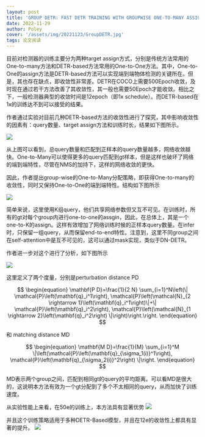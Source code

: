```yaml
---
layout: post
title: 'GROUP DETR: FAST DETR TRAINING WITH GROUPWISE ONE-TO-MANY ASSIGNMENT'
date: 2022-11-29
author: Poley
cover: '/assets/img/20221123/GroupDETR.jpg'
tags: 论文阅读
---
```


目前对检测器的训练主要分为两种target assign方式，分别是传统方法常用的One-to-many方法和DETR-based方法常用的One-to-One方法。其中，One-to-One的assign方法是DETR-based方法可以实现端到端物体检测的关键所在。但是，其也存在缺点，即收敛性非常差。DETR在COCO上需要500Epoch收敛，及时现在通过若干方法改善了其收敛性，其一般也需要50Epoch才能收敛。相比之下，一般检测器典型的收敛时间是12epoch（即1x schedule）。而DETR-based在1x的训练达不到可以接受的结果。

作者通过实验对目前几种DETR-based方法的收敛性进行了探究，其中影响收敛性的因素有：query数量、target assign方法和训练时长，结果如下图所示。

![](/assets/img/20221123/GroupDETRF1.jpg)

从上图可以看到，总query数量和匹配到正样本的query数量越多，网络收敛越快。One-to-Many可以使得更多的query匹配到gt样本，但是这样也破坏了网络的端到端特性，尽管在NMS的加持下，这样的网络收敛的更快。

因此，作者提出group-wise的One-to-Many分配策略，即获得One-to-many的收敛性，同时又保持One-to-One的端到端特性。结构如下图所示

![](/assets/img/20221123/GroupDETRF2.jpg)


简单来说，这里使用K组query，他们共享网络参数但又互不可见。在训练时，所有的gt对每个group内进行one-to-one的assgin，因此，在总体上，其是一个one-to-K的assign。这样有效增加了网络训练时候的正样本query数量。在infer时，只保留一组query，从而保留end-to-end特性。注意到，这里不同group之间在self-attention中是互不可见的，这可以通过mask实现，类似于DN-DETR。

作者进一步对这个进行了分析，如下图所示

![](/assets/img/20221123/GroupDETRF3F4.jpg)

这里定义了两个度量，分别是perturbation distance PD

$$
\begin{equation}
\mathbf{P D}=\frac{1}{2 N} \sum_{i=1}^N\left(\| \mathcal{P}\left(\mathbf{q}_i^1\right), \mathcal{P}\left(\mathcal{N}_{2 \rightarrow 1}\left(\mathbf{q}_i^1\right)\|+\| \mathcal{P}\left(\mathbf{q}_i^2\right), \mathcal{P}\left(\mathcal{N}_{1 \rightarrow 2}\left(\mathbf{q}_i^2\right) \|\right)\right.\right.
\end{equation}
$$

和 matching distance MD

$$
\begin{equation}
\mathbf{M D}=\frac{1}{M} \sum_{i=1}^M \|\left(\mathcal{P}\left(\mathbf{q}_{\sigma_1(i)}^1\right), \mathcal{P}\left(\mathbf{q}_{\sigma_2(i)}^2\right) \|\right.
\end{equation}
$$

MD表示两个group之间，匹配到相同gt的query的平均距离。可以看MD是很大的，这说明本方法有效为一个gt分配到了多个不太相同的query，从而加快了训练速度。

从实验性能上来看，在50e的训练上，本方法具有显著优势
![](/assets/img/20221123/GroupDETRT1.jpg)

并且这个训练策略适用于多种DETR-Based模型，并且在12e的收敛性上都具有显著的提升。
![](/assets/img/20221123/GroupDETRT2.jpg)